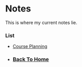 # Notes
This is where my current notes lie.

### List
 - [Course Planning](%WEBPATH%/notes/course-planning) 

- ### [Back To Home](%WEBPATH%)